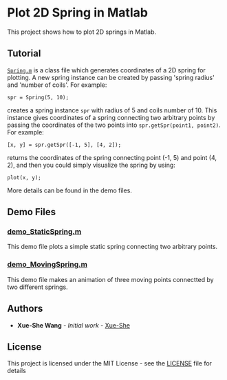 # Plot 2D Spring in Matlab

This project shows how to plot 2D springs in Matlab.

## Tutorial

[`Spring.m`](Spring.m) is a class file which generates coordinates of a 2D spring for plotting. A new spring instance can be created by passing 'spring radius' and 'number of coils'. For example:
```
spr = Spring(5, 10);
```
creates a spring instance `spr` with radius of 5 and coils number of 10. This instance gives coordinates of a spring connecting two arbitrary points by passing the coordinates of the two points into `spr.getSpr(point1, point2)`. For example:
```
[x, y] = spr.getSpr([-1, 5], [4, 2]);
```
returns the coordinates of the spring connecting point (-1, 5) and point (4, 2), and then you could simply visualize the spring by using:
```
plot(x, y);
```
More details can be found in the demo files.

## Demo Files

### [demo_StaticSpring.m](demo_StaticSpring.m)

This demo file plots a simple static spring connecting two arbitrary points.

### [demo_MovingSpring.m](demo_MovingSpring.m)

This demo file makes an animation of three moving points connectted by two different springs.

## Authors

* **Xue-She Wang** - *Initial work* - [Xue-She](https://github.com/Xue-She)

## License

This project is licensed under the MIT License - see the [LICENSE](LICENSE) file for details
